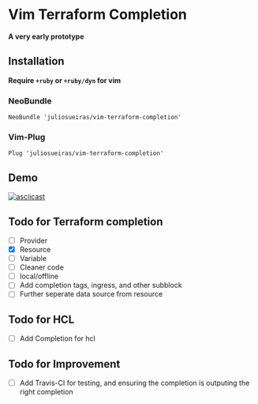# Vim Terraform Completion

**A very early prototype**

## Installation

**Require `+ruby` or `+ruby/dyn` for vim**

### NeoBundle
`NeoBundle 'juliosueiras/vim-terraform-completion'`

### Vim-Plug
`Plug 'juliosueiras/vim-terraform-completion'`

## Demo

[![asciicast](https://asciinema.org/a/118064.png)](https://asciinema.org/a/118064)

## Todo for Terraform completion
- [ ] Provider
- [x] Resource
- [ ] Variable
- [ ] Cleaner code
- [ ] local/offline
- [ ] Add completion tags, ingress, and other subblock
- [ ] Further seperate data source from resource

## Todo for HCL
- [ ] Add Completion for hcl
## Todo for Improvement
- [ ] Add Travis-CI for testing, and ensuring the completion is outputing the right completion
